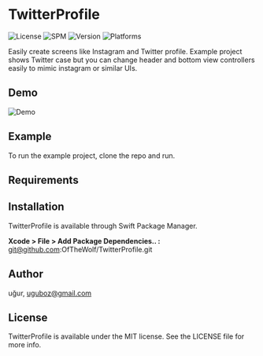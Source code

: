 # TwitterProfile

![License](https://img.shields.io/badge/License-MIT-yellow.svg)
![SPM](https://img.shields.io/badge/SPM-Compatible-brightgreen.svg)
![Version](https://img.shields.io/github/v/release/OfTheWolf/TwitterProfile?color=blue)
![Platforms](https://img.shields.io/badge/Platforms-iOS-orange.svg)

Easily create screens like Instagram and Twitter profile. Example project shows Twitter case but you can change header and bottom view controllers easily to mimic instagram or similar UIs. 

## Demo

![Demo](https://github.com/OfTheWolf/TwitterProfile/blob/master/demo.gif)


## Example

To run the example project, clone the repo and run.

## Requirements

## Installation

TwitterProfile is available through Swift Package Manager.

**Xcode > File > Add Package Dependencies.. :** git@github.com:OfTheWolf/TwitterProfile.git

## Author

uğur, uguboz@gmail.com

## License

TwitterProfile is available under the MIT license. See the LICENSE file for more info.
